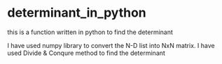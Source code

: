 # determinant_in_python
this is a function written in python to find the determinant

I have used numpy library to convert the N-D list into NxN matrix.
I have used Divide & Conqure method to find the determinant
